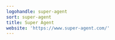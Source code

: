```yaml
---
logohandle: super-agent
sort: super-agent
title: Super Agent
website: 'https://www.super-agent.com/'
---
```

